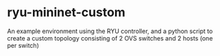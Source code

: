 # ryu-mininet-custom
An example environment using the RYU controller, and a python script to create a custom topology consisting of 2 OVS switches and 2 hosts (one per switch)
